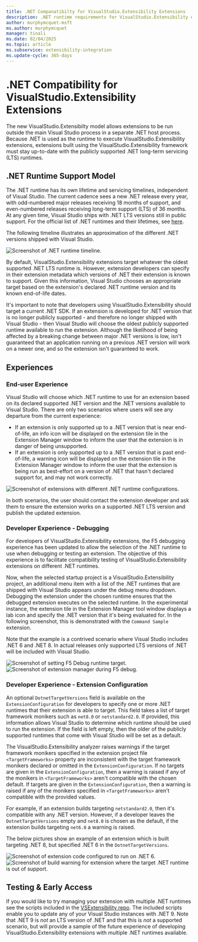 ```yaml
---
title: .NET Companatibilty for VisualStudio.Extensibility Extensions
description: .NET runtime requirements for VisualStudio.Extensibility extensions
author: murphymcquet-msft
ms.author: murphymcquet
manager: tinali
ms.date: 02/04/2025
ms.topic: article
ms.subservice: extensibility-integration
ms.update-cycle: 365-days
---
```

# .NET Compatibility for VisualStudio.Extensibility Extensions

The new VisualStudio.Extensibilty model allows extensions to be run outside the main Visual Studio process in a separate .NET host process. Because .NET is used as the runtime to execute VisualStudio.Extensibility extensions, extensions built using the VisualStudio.Extensibility framework must stay up-to-date with the publicly supported .NET long-term servicing (LTS) runtimes.

## .NET Runtime Support Model

The .NET runtime has its own lifetime and servicing timelines, independent of Visual Studio. The current cadence sees a new .NET release every year, with odd-numbered major releases receiving 18 months of support, and even-numbered releases receiving long-term support (LTS) of 36 months. At any given time, Visual Studio ships with .NET LTS versions still in public support. For the official list of .NET runtimes and their lifetimes, see [here](/lifecycle/products/microsoft-net-and-net-core).

The following timeline illustrates an approximation of the different .NET versions shipped with Visual Studio.

![Screenshot of .NET runtime timeline.](../media/vs-dotnet-timeline.png "Screenshot of .NET runtime timeline.")

By default, VisualStudio.Extensibility extensions target whatever the oldest supported .NET LTS runtime is. However, extension developers can specify in their extension metadata which versions of .NET their extension is known to support. Given this information, Visual Studio chooses an appropriate target based on the extension's declared .NET runtime version and its known end-of-life dates.

It's important to note that developers using VisualStudio.Extensibility should target a current .NET SDK. If an extension is developed for .NET version that is no longer publicly supported - and therefore no longer shipped with Visual Studio - then Visual Studio will choose the oldest publicly supported runtime available to run the extension. Although the likelihood of being affected by a breaking change between major .NET versions is low, isn't guaranteed that an application running on a previous .NET version will work on a newer one, and so the extension isn't guaranteed to work.

## Experiences

### End-user Experience

Visual Studio will choose which .NET runtime to use for an extension based on its declared supported .NET version and the .NET versions available to Visual Studio. There are only two scenarios where users will see any departure from the current experience:

* If an extension is only supported up to a .NET version that is near end-of-life, an info icon will be displayed on the extension tile in the Extension Manager window to inform the user that the extension is in danger of being unsupported.
* If an extension is only supported up to a .NET version that is past end-of-life, a warning icon will be displayed on the extension tile in the Extension Manager window to inform the user that the extension is being run as best-effort on a version of .NET that hasn't declared support for, and may not work correctly.

![Screenshot of extensions with different .NET runtime configurations.](../media/installed-extensions-extension-manager.png "Screenshot of extensions with different .NET runtime configurations.")

In both scenarios, the user should contact the extension developer and ask them to ensure the extension works on a supported .NET LTS version and publish the updated extension.

### Developer Experience - Debugging

For developers of VisualStudio.Extensibility extensions, the F5 debugging experience has been updated to allow the selection of the .NET runtime to use when debugging or testing an extension. The objective of this experience is to facilitate compatibility testing of VisualStudio.Extensibility extensions on different .NET runtimes.

Now, when the selected startup project is a VisualStudio.Extensibility project, an additional menu item with a list of the .NET runtimes that are shipped with Visual Studio appears under the debug menu dropdown. Debugging the extension under the chosen runtime ensures that the debugged extension executes on the selected runtime. In the experimental instance, the extension tile in the Extension Manager tool window displays a lab icon and specify the .NET version that it's being evaluated for. In the  following screenshot, this is demonstrated with the `Command Sample` extension.

Note that the example is a contrived scenario where Visual Studio includes .NET 6 and .NET 8. In actual releases only supported LTS versions of .NET will be included with Visual Studio.

![Screenshot of setting F5 Debug runtime target.](../media/f5-runtime-target.png "Screenshot of setting F5 Debug runtime target.")
![Screenshot of extension manager during F5 debug.](../media/f5-extension-manager-tool-window.png "Screenshot of extension manager during F5 debug.")

### Developer Experience - Extension Configuration

An optional `DotnetTargetVersions` field is available on the `ExtensionConfiguration` for developers to specify one or more .NET runtimes that their extension is able to target. This field takes a list of target framework monikers such as `net8.0` or `netstandard2.0`. If provided, this information allows Visual Studio to determine which runtime should be used to run the extension. If the field is left empty, then the older of the publicly supported runtimes that come with Visual Studio will be set as a default.

The VisualStudio.Extensibility analyzer raises warnings if the target framework monikers specified in the extension project file `<TargetFrameworks>` property are inconsistent with the target framework monikers declared or omitted in the `ExtensionConfiguration`. If no targets are given in the `ExtensionConfiguration`, then a warning is raised if any of the monikers in `<TargetFrameworks>` aren't compatible with the chosen default. If targets are given in the `ExtensionConfiguration`, then a warning is raised if any of the monikers specified in `<TargetFrameworks>` aren't compatible with the provided values.

For example, if an extension builds targeting `netstandard2.0`, then it's compatible with any .NET version. However, if a developer leaves the `DotnetTargetVersions` empty and `net8.0` is chosen as the default, if the extension builds targeting `net6.0` a warning is raised.

The below pictures show an example of an extension which is built targeting .NET 8, but specified .NET 6 in the `DotnetTargetVersions`.

![Screenshot of extension code configured to run on .NET 6.](../media/extension-configuration.png "Screenshot of extension code configured to run on .NET 6.")
![Screenshot of build warning for extension where the target .NET runtime is out of support.](../media/invalid-extension-configuration-warning.png "Screenshot of build warning for extension where the target .NET runtime is out of support.")

## Testing & Early Access

If you would like to try managing your extension with multiple .NET runtimes see the scripts included in the [VSExtensibility repo](https://github.com/microsoft/VSExtensibility/tree/main/New_Extensibility_Model). The included scripts enable you to update any of your Visual Studio instances with .NET 9. Note that .NET 9 is *not* an LTS version of .NET and that this is *not* a supported scenario, but will provide a sample of the future experience of developing VisualStudio.Extensibility extensions with multiple .NET runtimes available.
